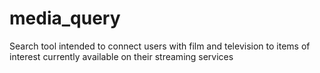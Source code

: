 # media_query
Search tool intended to connect users with film and television to items of interest currently available on their streaming services
